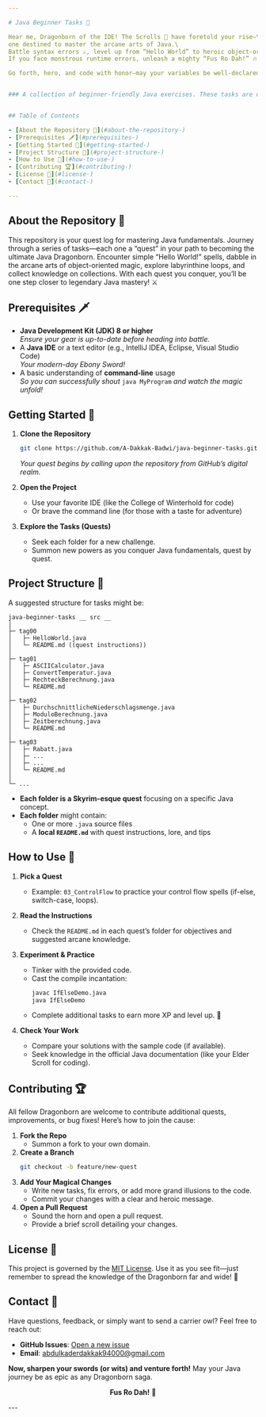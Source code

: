 ```yaml
---

# Java Beginner Tasks 🐉

Hear me, Dragonborn of the IDE! The Scrolls 📜 have foretold your rise—\
one destined to master the arcane arts of Java.\
Battle syntax errors ⚔️, level up from “Hello World” to heroic object-oriented feats 🏆, and shout your code into being 🗣️.\
If you face monstrous runtime errors, unleash a mighty “Fus Ro Dah!” 🔥 (but be gentle on your keyboard⌨️).

Go forth, hero, and code with honor—may your variables be well-declared 📈 and your bugs banished to Oblivion! 💀


### A collection of beginner-friendly Java exercises. These tasks are designed to help new Java developers practice fundamental concepts in an incremental manner. Each task focuses on specific Java features or techniques, helping to progress through the language step by step.


## Table of Contents

- [About the Repository 📖](#about-the-repository-)
- [Prerequisites 🗡](#prerequisites-)
- [Getting Started 🚶](#getting-started-)
- [Project Structure 🏰](#project-structure-)
- [How to Use 🚀](#how-to-use-)
- [Contributing 🏆](#contributing-)
- [License 📜](#license-)
- [Contact 🦉](#contact-)

---
```


## About the Repository 📖

This repository is your quest log for mastering Java fundamentals. Journey through a series of tasks—each one a “quest” in your path to becoming the ultimate Java Dragonborn. Encounter simple “Hello World!” spells, dabble in the arcane arts of object-oriented magic, explore labyrinthine loops, and collect knowledge on collections. With each quest you conquer, you’ll be one step closer to legendary Java mastery! ⚔️

## Prerequisites 🗡

- **Java Development Kit (JDK) 8 or higher**  
  _Ensure your gear is up-to-date before heading into battle._
- A **Java IDE** or a text editor (e.g., IntelliJ IDEA, Eclipse, Visual Studio Code)  
  _Your modern-day Ebony Sword!_
- A basic understanding of **command-line** usage  
  _So you can successfully shout_ `java MyProgram` _and watch the magic unfold!_

## Getting Started 🚶

1. **Clone the Repository**  
   ```bash
   git clone https://github.com/A-Dakkak-Badwi/java-beginner-tasks.git
   ```
   _Your quest begins by calling upon the repository from GitHub’s digital realm._

2. **Open the Project**  
   - Use your favorite IDE (like the College of Winterhold for code)  
   - Or brave the command line (for those with a taste for adventure)

3. **Explore the Tasks (Quests)**  
   - Seek each folder for a new challenge.
   - Summon new powers as you conquer Java fundamentals, quest by quest.

## Project Structure 🏰

A suggested structure for tasks might be:

```
java-beginner-tasks __ src __
│
├─ tag00
│   ├─ HelloWorld.java
│   └─ README.md ((quest instructions))
│
├─ tag01
│   ├─ ASCIICalculator.java
│   ├─ ConvertTemperatur.java
│   ├─ RechteckBerechnung.java
│   └─ README.md
│
├─ tag02
│   ├─ DurchschnittlicheNiederschlagsmenge.java
│   ├─ ModuloBerechnung.java
│   ├─ Zeitberechnung.java
│   └─ README.md
│
├─ tag03
│   ├─ Rabatt.java
│   ├─ ...
│   ├─ ...
│   └─ README.md
│
└─ ...
```

- **Each folder is a Skyrim-esque quest** focusing on a specific Java concept.  
- **Each folder** might contain:
  - One or more `.java` source files  
  - A **local `README.md`** with quest instructions, lore, and tips  

## How to Use 🚀

1. **Pick a Quest**  
   - Example: `03_ControlFlow` to practice your control flow spells (if-else, switch-case, loops).

2. **Read the Instructions**  
   - Check the `README.md` in each quest’s folder for objectives and suggested arcane knowledge.

3. **Experiment & Practice**  
   - Tinker with the provided code.  
   - Cast the compile incantation:
     ```bash
     javac IfElseDemo.java
     java IfElseDemo
     ```
   - Complete additional tasks to earn more XP and level up. 🔮

4. **Check Your Work**  
   - Compare your solutions with the sample code (if available).  
   - Seek knowledge in the official Java documentation (like your Elder Scroll for coding).

## Contributing 🏆

All fellow Dragonborn are welcome to contribute additional quests, improvements, or bug fixes! Here’s how to join the cause:

1. **Fork the Repo**  
   - Summon a fork to your own domain.
2. **Create a Branch**  
   ```bash
   git checkout -b feature/new-quest
   ```
3. **Add Your Magical Changes**  
   - Write new tasks, fix errors, or add more grand illusions to the code.  
   - Commit your changes with a clear and heroic message.
4. **Open a Pull Request**  
   - Sound the horn and open a pull request.  
   - Provide a brief scroll detailing your changes.

## License 📜

This project is governed by the [MIT License](LICENSE). Use it as you see fit—just remember to spread the knowledge of the Dragonborn far and wide! 🐲

## Contact 🦉

Have questions, feedback, or simply want to send a carrier owl? Feel free to reach out:

- **GitHub Issues**: [Open a new issue](https://github.com/A-Dakkak-Badwi/java-beginner-tasks/issues)  
- **Email**: abdulkaderdakkak94000@gmail.com  

**Now, sharpen your swords (or wits) and venture forth!** May your Java journey be as epic as any Dragonborn saga. 

<p align="center">
  <strong>Fus Ro Dah!</strong> 🐉
</p>
---


